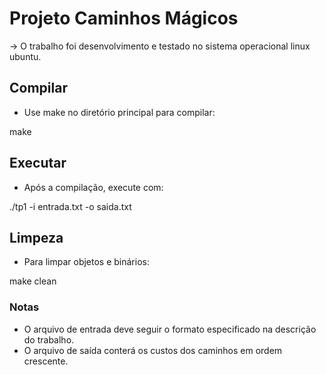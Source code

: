 # Projeto Caminhos Mágicos

-> O trabalho foi desenvolvimento e testado no sistema operacional linux ubuntu.

## Compilar
- Use make no diretório principal para compilar:

make

## Executar
- Após a compilação, execute com:

./tp1 -i entrada.txt -o saida.txt

## Limpeza
- Para limpar objetos e binários:

make clean

### Notas
- O arquivo de entrada deve seguir o formato especificado na descrição do trabalho.
- O arquivo de saída conterá os custos dos caminhos em ordem crescente.


